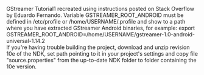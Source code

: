 GStreamer Tutorial1 recreated using instructions posted on Stack Overflow by Eduardo Fernando.
Variable GSTREAMER_ROOT_ANDROID must be defined in /etc/profile or /home/USERNAME/.profile and show to a path where you have extracted GStreamer Android binaries, for example:
export GSTREAMER_ROOT_ANDROID=/home/USERNAME/gstreamer-1.0-android-universal-1.14.2<br/>
If you're having trouble building the project, download and unzip revision 10e of the NDK, set path pointing to it in your project's settings and copy file "source.properties" from the up-to-date NDK folder to folder containing the 10e version.
